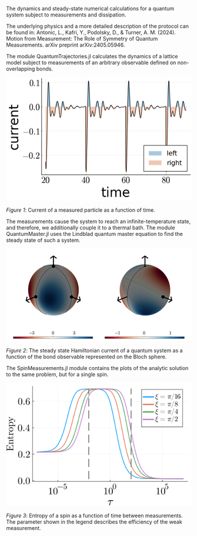 The dynamics and steady-state numerical calculations for a quantum system subject to measurements and dissipation.

The underlying physics and a more detailed description of the protocol can be found in:
Antonic, L., Kafri, Y., Podolsky, D., & Turner, A. M. (2024). Motion from Measurement: The Role of Symmetry of Quantum Measurements. arXiv preprint arXiv:2405.05946.

The module QuantumTrajectories.jl calculates the dynamics of a lattice model subject to measurements of an arbitrary observable defined on non-overlapping bonds. 

<img src="images/dynamics_example1.png" alt="current dynamics" width="600"/>

*Figure 1*: Current of a measured particle as a function of time.

The measurements cause the system to reach an infinite-temperature state, and therefore, we additionally couple it to a thermal bath. The module QuantumMaster.jl uses the Lindblad quantum master equation to find the steady state of such a system.

<img src="images/steadystate_example1_rare_current.png" alt="steady state spheres" width="600"/>

*Figure 2*: The steady state Hamiltonian current of a quantum system as a function of the bond observable represented on the Bloch sphere.

The SpinMeasurements.jl module contains the plots of the analytic solution to the same problem, but for a single spin. 

<img src="images/spin_example/spin_example_entropy_weak.png" alt="spin entropy" width="600"/>

*Figure 3*: Entropy of a spin as a function of time between measurements. The parameter shown in the legend describes the efficiency of the weak measurement.
